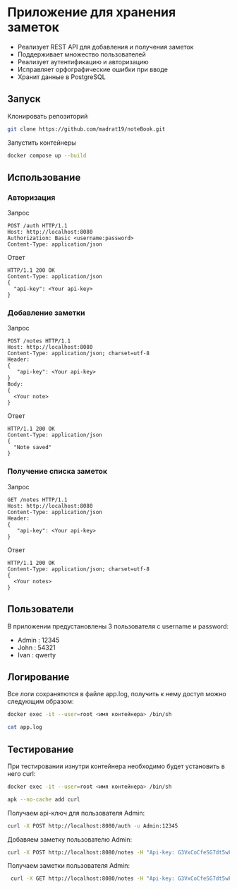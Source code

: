 # Приложение для хранения заметок 
* Реализует REST API для добавления и получения заметок
* Поддерживает множество пользователей
* Реализует аутентификацию и авторизацию
* Исправляет орфографические ошибки при вводе
* Хранит данные в PostgreSQL

## Запуск 
Клонировать репозиторий 
```bash
git clone https://github.com/madrat19/noteBook.git
```
Запустить контейнеры
```bash
docker compose up --build
```

## Использование
### Авторизация 

Запрос
```http
POST /auth HTTP/1.1
Host: http://localhost:8080
Authorization: Basic <username:password>
Content-Type: application/json
```

Ответ
```http
HTTP/1.1 200 OK
Content-Type: application/json
{
  "api-key": <Your api-key>
}
```

### Добавление заметки 

Запрос
``` http
POST /notes HTTP/1.1
Host: http://localhost:8080
Content-Type: application/json; charset=utf-8
Header:
{
   "api-key": <Your api-key>
}
Body:
{
  <Your note>
}
```

Ответ
```http
HTTP/1.1 200 OK
Content-Type: application/json
{
  "Note saved"
}
```

### Получение списка заметок
Запрос
``` http
GET /notes HTTP/1.1
Host: http://localhost:8080
Content-Type: application/json
Header:
{
   "api-key": <Your api-key>
}
```

Ответ
```http
HTTP/1.1 200 OK
Content-Type: application/json; charset=utf-8
{
  <Your notes>
}
```

## Пользователи
В приложении предустановлены 3 пользователя с username и password:
* Admin : 12345
* John : 54321
* Ivan : qwerty

## Логирование
Все логи сохранятются в файле app.log, получить к нему доступ можно следующим образом:
```bash
docker exec -it --user=root <имя контейнера> /bin/sh
```
```bash
cat app.log
```

## Тестирование 
При тестировании изнутри контейнера необходимо будет установить в него curl:
```bash
docker exec -it --user=root <имя контейнера> /bin/sh
```
```bash
apk --no-cache add curl
```
Получаем api-ключ для пользователя Admin:
```bash
curl -X POST http://localhost:8080/auth -u Admin:12345
```

Добавяем заметку пользователю Admin:
```bash
curl -X POST http://localhost:8080/notes -H "Api-key: G3VxCoCfeSG7dt5wF0w5" -H "Content-Type: application/json; ; charset=utf-8" -d "My first note!"
```

Получаем заметки пользователя Admin:
```bash
 curl -X GET http://localhost:8080/notes -H "Api-key: G3VxCoCfeSG7dt5wF0w5" -H "Content-Type: application/json; ; charset=utf-8"
```





